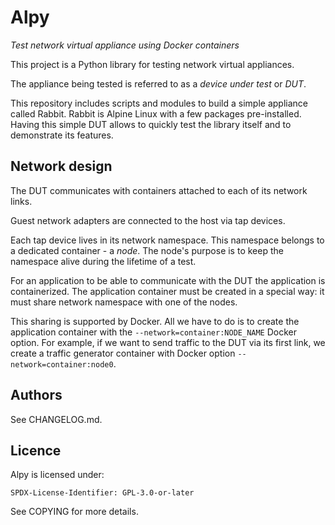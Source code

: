 # Alpy

*Test network virtual appliance using Docker containers*

This project is a Python library for testing network virtual appliances.

The appliance being tested is referred to as a *device under test* or *DUT*.

This repository includes scripts and modules to build a simple appliance called
Rabbit. Rabbit is Alpine Linux with a few packages pre-installed. Having this
simple DUT allows to quickly test the library itself and to demonstrate its
features.

Network design
--------------

The DUT communicates with containers attached to each of its network links.

Guest network adapters are connected to the host via tap devices.

Each tap device lives in its network namespace. This namespace belongs to a
dedicated container - a *node*. The node's purpose is to keep the namespace
alive during the lifetime of a test.

For an application to be able to communicate with the DUT the application is
containerized. The application container must be created in a special way: it
must share network namespace with one of the nodes.

This sharing is supported by Docker. All we have to do is to create the
application container with the `--network=container:NODE_NAME` Docker option.
For example, if we want to send traffic to the DUT via its first link, we create
a traffic generator container with Docker option `--network=container:node0`.

Authors
-------

See CHANGELOG.md.

Licence
-------

Alpy is licensed under:

    SPDX-License-Identifier: GPL-3.0-or-later

See COPYING for more details.
